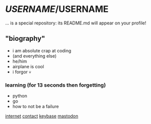 # $USERNAME/$USERNAME

... is a special repository: its README.md will appear on your profile!

## "biography"

- i am absolute crap at coding
- (and everything else)
- he/him
- airplane is cool
- i forgor 💀

### learning (for 13 seconds then forgetting)
- python
- go
- how to not be a failure

[internet](https://zeromomentum.me)
[contact](https://zeromomentum.me/contact)
[keybase](https://keybase.io/zeromomentum)
[mastodon](https://mstdn.social/@zeromomentum)
